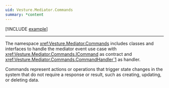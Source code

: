 ```yaml
---
uid: Vesture.Mediator.Commands
summary: *content
---
```


[!INCLUDE [example](../../Fragments/basic-usage-label.md)]

---

The namespace <xref:Vesture.Mediator.Commands> includes classes and interfaces
to handle the mediator event use case with <xref:Vesture.Mediator.Commands.ICommand> 
as contract and <xref:Vesture.Mediator.Commands.CommandHandler`1> as handler.

Commands represent actions or operations that trigger 
state changes in the system that do not require a response 
or result, such as creating, updating, or deleting data.
